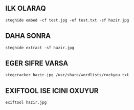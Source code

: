 ## ILK OLARAQ
    steghide embed -cf test.jpg -ef test.txt -sf hazir.jpg

## DAHA SONRA 
    steghide extract -sf hazir.jpg

## EGER SIFRE VARSA 
    stegcracker hazir.jpg /usr/share/wordlists/rockyou.txt
## EXIFTOOL ISE ICINI OXUYUR
    exiftool hazir.jpg
